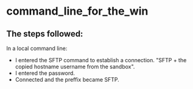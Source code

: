 # command_line_for_the_win
## The steps followed:
In a local command line:
+ I entered the SFTP command to establish a connection. "SFTP + the copied hostname username from the sandbox".
+ I entered the password.
+ Connected and the preffix became SFTP.
